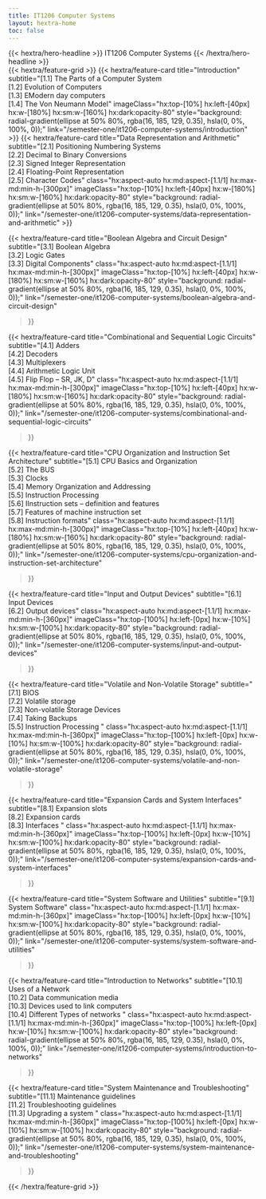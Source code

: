```yaml
---
title: IT1206 Computer Systems
layout: hextra-home
toc: false
---
```


<div class="hx:mt-6 hx:mb-6 hx:mx-auto">
{{< hextra/hero-headline >}}
  IT1206 Computer Systems
{{< /hextra/hero-headline >}}
</div>


<div class="hx:mt-6"></div>
{{< hextra/feature-grid >}}
<!--Main-Topic01-->
  {{< hextra/feature-card
    title="Introduction"
    subtitle="[1.1] The Parts of a Computer System <br>[1.2] Evolution of Computers <br>[1.3] EModern day computers <br>[1.4] The Von Neumann Model"
    imageClass="hx:top-[10%] hx:left-[40px] hx:w-[180%] hx:sm:w-[160%] hx:dark:opacity-80"
    style="background: radial-gradient(ellipse at 50% 80%, rgba(16, 185, 129, 0.35), hsla(0, 0%, 100%, 0));"
    link="/semester-one/it1206-computer-systems/introduction"
  >}}
<!--Main-Topic02--> 
  {{< hextra/feature-card
    title="Data Representation and Arithmetic"
    subtitle="[2.1] Positioning Numbering Systems <br>[2.2] Decimal to Binary Conversions <br> [2.3] Signed Integer Representation  <br>[2.4] Floating-Point Representation <br>[2.5] Character Codes"
    class="hx:aspect-auto hx:md:aspect-[1.1/1] hx:max-md:min-h-[300px]"
    imageClass="hx:top-[10%] hx:left-[40px] hx:w-[180%] hx:sm:w-[160%] hx:dark:opacity-80"
    style="background: radial-gradient(ellipse at 50% 80%, rgba(16, 185, 129, 0.35), hsla(0, 0%, 100%, 0));"
    link="/semester-one/it1206-computer-systems/data-representation-and-arithmetic"
  >}}

<!--Main-Topic03-->

  {{< hextra/feature-card
    title="Boolean Algebra and Circuit Design"
    subtitle="[3.1] Boolean Algebra <br>[3.2] Logic Gates  <br>[3.3] Digital Components"
    class="hx:aspect-auto hx:md:aspect-[1.1/1] hx:max-md:min-h-[300px]"
    imageClass="hx:top-[10%] hx:left-[40px] hx:w-[180%] hx:sm:w-[160%] hx:dark:opacity-80"
    style="background: radial-gradient(ellipse at 50% 80%, rgba(16, 185, 129, 0.35), hsla(0, 0%, 100%, 0));"
    link="/semester-one/it1206-computer-systems/boolean-algebra-and-circuit-design"
  >}}

<!--Main-Topic04-->
  {{< hextra/feature-card
    title="Combinational and Sequential Logic Circuits"
    subtitle="[4.1] Adders <br> [4.2] Decoders <br> [4.3] Multiplexers <br>[4.4] Arithmetic Logic Unit <br> [4.5] Flip Flop – SR, JK, D"
    class="hx:aspect-auto hx:md:aspect-[1.1/1] hx:max-md:min-h-[300px]"
    imageClass="hx:top-[10%] hx:left-[40px] hx:w-[180%] hx:sm:w-[160%] hx:dark:opacity-80"
    style="background: radial-gradient(ellipse at 50% 80%, rgba(16, 185, 129, 0.35), hsla(0, 0%, 100%, 0));"
    link="/semester-one/it1206-computer-systems/combinational-and-sequential-logic-circuits"
  >}}

<!--Main-Topic05-->
  {{< hextra/feature-card
    title="CPU Organization and Instruction Set Architecture"
    subtitle="[5.1] CPU Basics and Organization <br>[5.2] The BUS <br>[5.3] Clocks <br>[5.4] Memory Organization and Addressing <br>[5.5] Instruction Processing <br>[5.6] IInstruction sets – definition and features <br>[5.7] Features of machine instruction set <br>[5.8] Instruction formats"
    class="hx:aspect-auto hx:md:aspect-[1.1/1] hx:max-md:min-h-[300px]"
    imageClass="hx:top-[10%] hx:left-[40px] hx:w-[180%] hx:sm:w-[160%] hx:dark:opacity-80"
    style="background: radial-gradient(ellipse at 50% 80%, rgba(16, 185, 129, 0.35), hsla(0, 0%, 100%, 0));"
    link="/semester-one/it1206-computer-systems/cpu-organization-and-instruction-set-architecture"
  >}}
<!--Main-Topic06-->

 {{< hextra/feature-card
    title="Input and Output Devices"
    subtitle="[6.1] Input Devices <br>[6.2] Output devices"
    class="hx:aspect-auto hx:md:aspect-[1.1/1] hx:max-md:min-h-[360px]"
    imageClass="hx:top-[100%] hx:left-[0px] hx:w-[10%] hx:sm:w-[100%] hx:dark:opacity-80"
    style="background: radial-gradient(ellipse at 50% 80%, rgba(16, 185, 129, 0.35), hsla(0, 0%, 100%, 0));"
    link="/semester-one/it1206-computer-systems/input-and-output-devices"
  >}}
<!--Main-Topic07-->

 {{< hextra/feature-card
    title="Volatile and Non-Volatile Storage"
    subtitle="[7.1] BIOS <br>[7.2] Volatile storage <br>[7.3] Non-volatile Storage Devices <br>[7.4] Taking Backups <br>[5.5] Instruction Processing "
    class="hx:aspect-auto hx:md:aspect-[1.1/1] hx:max-md:min-h-[360px]"
    imageClass="hx:top-[100%] hx:left-[0px] hx:w-[10%] hx:sm:w-[100%] hx:dark:opacity-80"
    style="background: radial-gradient(ellipse at 50% 80%, rgba(16, 185, 129, 0.35), hsla(0, 0%, 100%, 0));"
    link="/semester-one/it1206-computer-systems/volatile-and-non-volatile-storage"
  >}}

<!--Main-Topic08-->

 {{< hextra/feature-card
    title="Expansion Cards and System Interfaces"
    subtitle="[8.1] Expansion slots <br>[8.2] Expansion cards <br>[8.3] Interfaces "
    class="hx:aspect-auto hx:md:aspect-[1.1/1] hx:max-md:min-h-[360px]"
    imageClass="hx:top-[100%] hx:left-[0px] hx:w-[10%] hx:sm:w-[100%] hx:dark:opacity-80"
    style="background: radial-gradient(ellipse at 50% 80%, rgba(16, 185, 129, 0.35), hsla(0, 0%, 100%, 0));"
    link="/semester-one/it1206-computer-systems/expansion-cards-and-system-interfaces"
  >}}

<!--Main-Topic09-->

 {{< hextra/feature-card
    title="System Software and Utilities"
    subtitle="[9.1] System Software"
    class="hx:aspect-auto hx:md:aspect-[1.1/1] hx:max-md:min-h-[360px]"
    imageClass="hx:top-[100%] hx:left-[0px] hx:w-[10%] hx:sm:w-[100%] hx:dark:opacity-80"
    style="background: radial-gradient(ellipse at 50% 80%, rgba(16, 185, 129, 0.35), hsla(0, 0%, 100%, 0));"
    link="/semester-one/it1206-computer-systems/system-software-and-utilities"
  >}}

<!--Main-Topic10-->

 {{< hextra/feature-card
    title="Introduction to Networks"
    subtitle="[10.1] Uses of a Network <br>[10.2] Data communication media <br>[10.3] Devices used to link computers <br>[10.4] Different Types of networks "
    class="hx:aspect-auto hx:md:aspect-[1.1/1] hx:max-md:min-h-[360px]"
    imageClass="hx:top-[100%] hx:left-[0px] hx:w-[10%] hx:sm:w-[100%] hx:dark:opacity-80"
    style="background: radial-gradient(ellipse at 50% 80%, rgba(16, 185, 129, 0.35), hsla(0, 0%, 100%, 0));"
    link="/semester-one/it1206-computer-systems/introduction-to-networks"
  >}}

<!--Main-Topic11-->

 {{< hextra/feature-card
    title="System Maintenance and Troubleshooting"
    subtitle="[11.1] Maintenance guidelines <br>[11.2] Troubleshooting guidelines <br>[11.3] Upgrading a system "
    class="hx:aspect-auto hx:md:aspect-[1.1/1] hx:max-md:min-h-[360px]"
    imageClass="hx:top-[100%] hx:left-[0px] hx:w-[10%] hx:sm:w-[100%] hx:dark:opacity-80"
    style="background: radial-gradient(ellipse at 50% 80%, rgba(16, 185, 129, 0.35), hsla(0, 0%, 100%, 0));"
    link="/semester-one/it1206-computer-systems/system-maintenance-and-troubleshooting"
  >}}

  
{{< /hextra/feature-grid >}}
